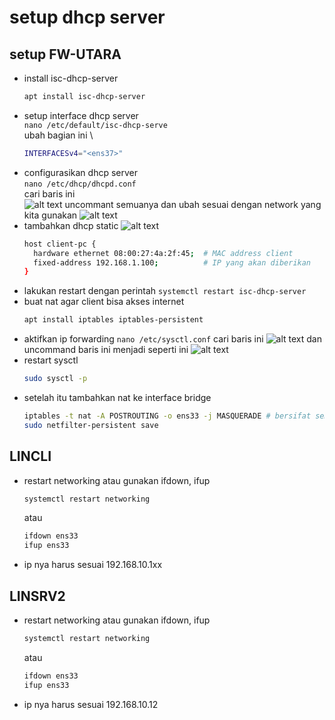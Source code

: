 # setup dhcp server
## setup FW-UTARA
- install isc-dhcp-server 
  ```bash
  apt install isc-dhcp-server
  ```
- setup interface dhcp server \
  ```nano /etc/default/isc-dhcp-serve``` \
  ubah bagian ini \
  ```bash
  INTERFACESv4="<ens37>"
  ```
- configurasikan dhcp server \
  ```nano /etc/dhcp/dhcpd.conf``` \
  cari baris ini \
  ![alt text](images/1_setup_dhcp_server/image-1.png)
  uncommant semuanya dan ubah sesuai dengan network yang kita gunakan
  ![alt text](images/1_setup_dhcp_server/image-2.png)
- tambahkan dhcp static
  ![alt text](images/1_setup_dhcp_server/image-6.png)
  ```bash
  host client-pc {
    hardware ethernet 08:00:27:4a:2f:45;  # MAC address client
    fixed-address 192.168.1.100;          # IP yang akan diberikan
  }
  ```
- lakukan restart dengan perintah ```systemctl restart isc-dhcp-server```
- buat nat agar client bisa akses internet
  ```bash
  apt install iptables iptables-persistent
  ```
- aktifkan ip forwarding
  ```nano /etc/sysctl.conf```
  cari baris ini
  ![alt text](images/1_setup_dhcp_server/image-4.png)
  dan uncommand baris ini menjadi seperti ini
  ![alt text](images/1_setup_dhcp_server/image-5.png)
- restart sysctl
  ```bash
  sudo sysctl -p
  ```
- setelah itu tambahkan nat ke interface bridge
  ```bash
  iptables -t nat -A POSTROUTING -o ens33 -j MASQUERADE # bersifat sementara
  sudo netfilter-persistent save
  ```

## LINCLI
- restart networking atau gunakan ifdown, ifup
  ```bash
  systemctl restart networking
  ```
  atau
  ```bash
  ifdown ens33
  ifup ens33
  ```
- ip nya harus sesuai 192.168.10.1xx

## LINSRV2
- restart networking atau gunakan ifdown, ifup
  ```bash
  systemctl restart networking
  ```
  atau
  ```bash
  ifdown ens33
  ifup ens33
  ```
- ip nya harus sesuai 192.168.10.12